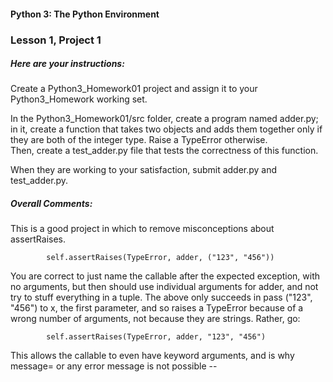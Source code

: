 #### Python 3: The Python Environment
### Lesson 1, Project 1

##### Here are your instructions:

Create a Python3_Homework01 project and assign it to your Python3_Homework working set. 

In the Python3_Homework01/src folder, create a program named adder.py; in it, create a function that takes two objects 
and adds them together only if they are both of the integer type. Raise a TypeError otherwise.  
Then, create a test_adder.py file that tests the correctness of this function.


When they are working to your satisfaction, submit adder.py and test_adder.py.


##### Overall Comments:

This is a good project in which to remove misconceptions about assertRaises.
```python3
        self.assertRaises(TypeError, adder, ("123", "456"))
```
You are correct to just name the callable after the expected exception, with 
no arguments, but then should use individual arguments for adder, and not
try to stuff everything in a tuple.  The above only succeeds in pass 
("123", "456") to x, the first parameter, and so raises a TypeError because
of a wrong number of arguments, not because they are strings.  Rather, go:
```python3
        self.assertRaises(TypeError, adder, "123", "456")
```

This allows the callable to even have keyword arguments, and is why message=
or any error message is not possible --

